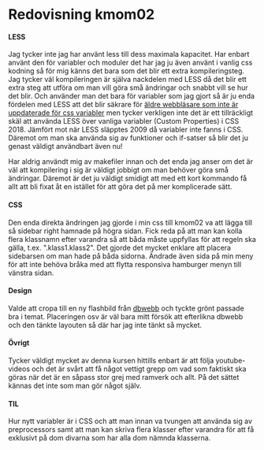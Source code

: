 ---
---
Redovisning kmom02
=========================

#### LESS
Jag tycker inte jag har använt less till dess maximala kapacitet. Har enbart använt den för variabler och moduler det har jag ju även använt i vanlig css kodning så för mig känns det bara som det blir ett extra kompileringsteg. Jag tycker väl kompileringen är själva nackdelen med LESS då det blir ett extra steg att utföra om man vill göra små ändringar och snabbt vill se hur det blir. Och använder man det bara för variabler som jag gjort så är ju enda fördelen med LESS att det blir säkrare för [äldre webbläsare som inte är uppdaterade för css variabler](https://caniuse.com/#feat=css-variables) men tycker verkligen inte det är ett tillräckligt skäl att använda LESS över vanliga variabler (Custom Properties) i CSS 2018. Jämfört mot när LESS släpptes 2009 då variabler inte fanns i CSS. Däremot om man ska använda sig av funktioner och if-satser så blir det ju genast väldigt användbart även nu!

Har aldrig användt mig av makefiler innan och det enda jag anser om det är väl att kompilering i sig är väldigt jobbigt om man behöver göra små ändringar. Däremot är det ju väldigt smidigt att med ett kort kommando få allt att bli fixat åt en istället för att göra det på mer komplicerade sätt.

#### CSS
Den enda direkta ändringen jag gjorde i min css till kmom02 va att lägga till så sidebar right hamnade på högra sidan.
Fick reda på att man kan kolla flera klassnamn efter varandra så att båda måste uppfyllas för att regeln ska gälla, t.ex. ".klass1.klass2".
Det gjorde det mycket enklare att placera sidebarsen om man hade på båda sidorna. Ändrade även sida på min meny för att inte behöva bråka med att flytta responsiva hamburger menyn till vänstra sidan.

#### Design
Valde att cropa till en ny flashbild från [dbwebb](https://dbwebb.se/image/dbwebb.jpg) och tyckte grönt passade bra i temat. 
Placeringen osv är väl bara mitt försök att efterlikna dbwebb och den tänkte layouten så där har jag inte tänkt så mycket.

#### Övrigt
Tycker väldigt mycket av denna kursen hittills enbart är att följa youtube-videos och det är svårt att få något vettigt grepp om vad som faktiskt ska göras när det är en såpass stor grej med ramverk och allt. På det sättet kännas det inte som man gör något själv.

#### TIL
Hur nytt variabler är i CSS och att man innan va tvungen att använda sig av preprocessors samt att man kan skriva flera klasser efter varandra för att få exklusivt på dom divarna som har alla dom nämnda klasserna.